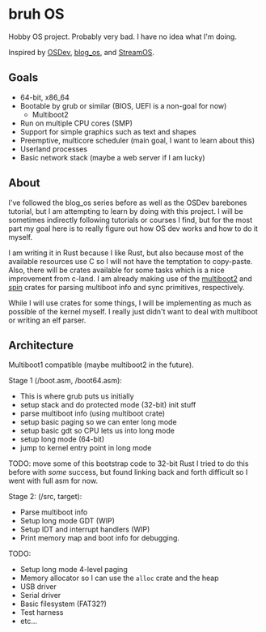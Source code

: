 # bruh OS

Hobby OS project. Probably very bad. I have no idea what I'm doing.

Inspired by [OSDev](https://wiki.osdev.org/Main_Page), [blog_os](https://os.phil-opp.com/),
and [StreamOS](https://github.com/sphaerophoria/stream-os).

## Goals

- 64-bit, x86_64
- Bootable by grub or similar (BIOS, UEFI is a non-goal for now)
  - Multiboot2
- Run on multiple CPU cores (SMP)
- Support for simple graphics such as text and shapes
- Preemptive, multicore scheduler (main goal, I want to learn about this)
- Userland processes
- Basic network stack (maybe a web server if I am lucky)

## About

I've followed the blog_os series before as well as the OSDev barebones tutorial, but I
am attempting to learn by doing with this project. I will be sometimes indirectly
following tutorials or courses I find, but for the most part
my goal here is to really figure out how OS dev works and how to do it myself.

I am writing it in Rust because I like Rust, but also because most of the available resources use
C so I will not have the temptation to copy-paste. Also, there will be crates available for some
tasks which is a nice improvement from c-land. I am already making use of the
[multiboot2](https://github.com/rust-osdev/multiboot2) and [spin](https://github.com/mvdnes/spin-rs) crates for
parsing multiboot info and sync primitives, respectively.

While I will use crates for some things, I will be implementing as much as possible
of the kernel myself. I really just didn't want to deal with multiboot or writing an elf parser.

## Architecture

Multiboot1 compatible (maybe multiboot2 in the future).

Stage 1 (/boot.asm, /boot64.asm):

- This is where grub puts us initially
- setup stack and do protected mode (32-bit) init stuff
- parse multiboot info (using multiboot crate)
- setup basic paging so we can enter long mode
- setup basic gdt so CPU lets us into long mode
- setup long mode (64-bit)
- jump to kernel entry point in long mode

TODO: move some of this bootstrap code to 32-bit Rust
I tried to do this before with *some* success, but found linking back and
forth difficult so I went with full asm for now.

Stage 2: (/src, target):

- Parse multiboot info
- Setup long mode GDT (WIP)
- Setup IDT and interrupt handlers (WIP)
- Print memory map and boot info for debugging.

TODO:

- Setup long mode 4-level paging
- Memory allocator so I can use the `alloc` crate and the heap
- USB driver
- Serial driver
- Basic filesystem (FAT32?)
- Test harness
- etc...
